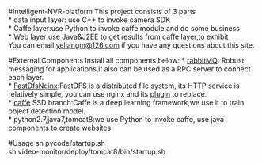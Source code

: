 #Intelligent-NVR-platform
 This project consists of 3 parts <br />
    * data input layer: use C++ to invoke camera SDK <br />
    * Caffe layer:use Python to invoke caffe module,and do some business <br />
    * Web layer:use Java&J2EE to get results from caffe layer,to exhibit <br />
   You can email yeliangm@126.com if you have any questions about this site.

#External Components
Install all components below:
    * [rabbitMQ](http://www.rabbitmq.com/): Robust messaging for applications,it also can be  used as a RPC server to connect each layer. <br />
    * [FastDfs](https://sourceforge.net/projects/fastdfs/)[Nginx](http://nginx.org/):FastDFS is a distributed file system, its HTTP service is relatively simple, you can use nginx and its [plugin](https://sourceforge.net/projects/fastdfs/files/FastDFS%20Nginx%20Module%20Source%20Code/) to replace.<br />
    * [caffe](http://caffe.berkeleyvision.org/) SSD branch:Caffe is a deep learning framework,we use it to train object detection model.<br />
    * python2.7,java7,tomcat8:we use Python to invoke caffe, use java components to create websites <br />

#Usage
sh pycode/startup.sh<br />
sh video-monitor/deploy/tomcat8/bin/startup.sh<br />
